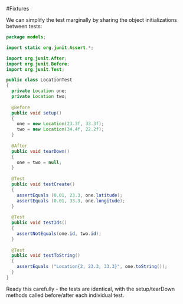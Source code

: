 #Fixtures

We can simplify the test marginally by sharing the object initializations between tests:

~~~java
package models;

import static org.junit.Assert.*;

import org.junit.After;
import org.junit.Before;
import org.junit.Test;

public class LocationTest
{
  private Location one;
  private Location two;
  
  @Before
  public void setup()
  {
    one = new Location(23.3f, 33.3f);
    two = new Location(34.4f, 22.2f);
  }
  
  @After
  public void tearDown()
  {
    one = two = null;
  }
  
  @Test
  public void testCreate()
  {
    assertEquals (0.01, 23.3, one.latitude);
    assertEquals (0.01, 33.3, one.longitude);
  }
  
  @Test
  public void testIds()
  {
    assertNotEquals(one.id, two.id);
  }
  
  @Test
  public void testToString()
  {
    assertEquals ("Location{2, 23.3, 33.3}", one.toString());
  }
}
~~~

Ready this carefully - the tests are identical, with the setup/tearDown methods called before/after each individual test.
